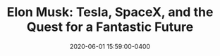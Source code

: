 ---
layout: post
date: 2020-06-01 15:59:00-0400
inline: true
title: "Elon Musk: Tesla, SpaceX, and the Quest for a Fantastic Future"
---